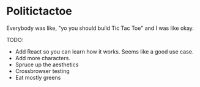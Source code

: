 # Politictactoe #

Everybody was like, "yo you should build Tic Tac Toe" and I was like okay.

TODO: 

* Add React so you can learn how it works. Seems like a good use case.
* Add more characters.
* Spruce up the aesthetics
* Crossbrowser testing
* Eat mostly greens

